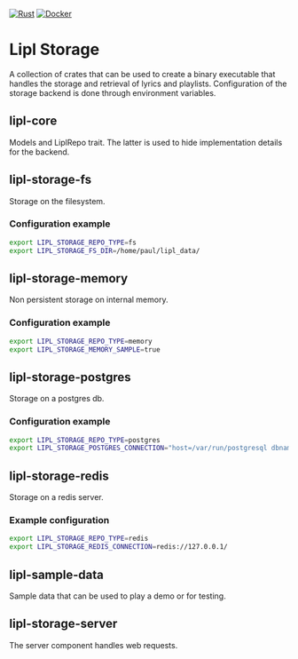 [![Rust](https://github.com/paulusminus/lipl-storage/actions/workflows/rust.yml/badge.svg)](https://github.com/paulusminus/lipl-storage/actions/workflows/rust.yml)
[![Docker](https://github.com/paulusminus/lipl-storage/actions/workflows/docker.yml/badge.svg)](https://github.com/paulusminus/lipl-storage/actions/workflows/docker.yml)

# Lipl Storage

A collection of crates that can be used to create a binary executable that handles
the storage and retrieval of lyrics and playlists.
Configuration of the storage backend is done through environment variables.

## lipl-core

Models and LiplRepo trait.
The latter is used to hide implementation details for the backend.

## lipl-storage-fs

Storage on the filesystem.

### Configuration example

```bash
export LIPL_STORAGE_REPO_TYPE=fs
export LIPL_STORAGE_FS_DIR=/home/paul/lipl_data/
```

## lipl-storage-memory

Non persistent storage on internal memory.

### Configuration example

```bash
export LIPL_STORAGE_REPO_TYPE=memory
export LIPL_STORAGE_MEMORY_SAMPLE=true
```

## lipl-storage-postgres

Storage on a postgres db.

### Configuration example

```bash
export LIPL_STORAGE_REPO_TYPE=postgres
export LIPL_STORAGE_POSTGRES_CONNECTION="host=/var/run/postgresql dbname=lipl"
```

## lipl-storage-redis

Storage on a redis server.

### Example configuration

```bash
export LIPL_STORAGE_REPO_TYPE=redis
export LIPL_STORAGE_REDIS_CONNECTION=redis://127.0.0.1/
```

## lipl-sample-data

Sample data that can be used to play a demo or for testing.

## lipl-storage-server

The server component handles web requests.
